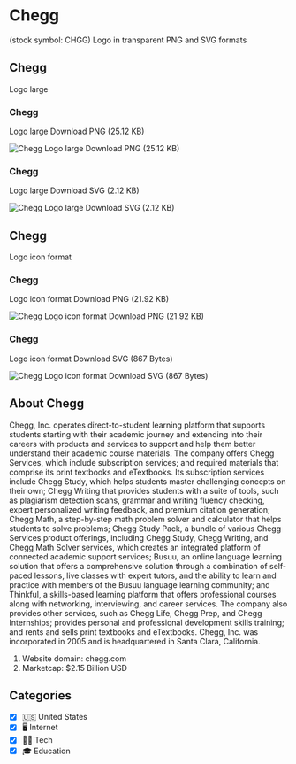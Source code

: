 # Chegg
 (stock symbol: CHGG) Logo in transparent PNG and SVG formats

## Chegg
 Logo large

### Chegg
 Logo large Download PNG (25.12 KB)

![Chegg
 Logo large Download PNG (25.12 KB)](/img/orig/CHGG_BIG-b4bec27d.png)

### Chegg
 Logo large Download SVG (2.12 KB)

![Chegg
 Logo large Download SVG (2.12 KB)](/img/orig/CHGG_BIG-2cf69ede.svg)

## Chegg
 Logo icon format

### Chegg
 Logo icon format Download PNG (21.92 KB)

![Chegg
 Logo icon format Download PNG (21.92 KB)](/img/orig/CHGG-5fac980e.png)

### Chegg
 Logo icon format Download SVG (867 Bytes)

![Chegg
 Logo icon format Download SVG (867 Bytes)](/img/orig/CHGG-3958f799.svg)

## About Chegg


Chegg, Inc. operates direct-to-student learning platform that supports students starting with their academic journey and extending into their careers with products and services to support and help them better understand their academic course materials. The company offers Chegg Services, which include subscription services; and required materials that comprise its print textbooks and eTextbooks. Its subscription services include Chegg Study, which helps students master challenging concepts on their own; Chegg Writing that provides students with a suite of tools, such as plagiarism detection scans, grammar and writing fluency checking, expert personalized writing feedback, and premium citation generation; Chegg Math, a step-by-step math problem solver and calculator that helps students to solve problems; Chegg Study Pack, a bundle of various Chegg Services product offerings, including Chegg Study, Chegg Writing, and Chegg Math Solver services, which creates an integrated platform of connected academic support services; Busuu, an online language learning solution that offers a comprehensive solution through a combination of self-paced lessons, live classes with expert tutors, and the ability to learn and practice with members of the Busuu language learning community; and Thinkful, a skills-based learning platform that offers professional courses along with networking, interviewing, and career services. The company also provides other services, such as Chegg Life, Chegg Prep, and Chegg Internships; provides personal and professional development skills training; and rents and sells print textbooks and eTextbooks. Chegg, Inc. was incorporated in 2005 and is headquartered in Santa Clara, California.

1. Website domain: chegg.com
2. Marketcap: $2.15 Billion USD


## Categories
- [x] 🇺🇸 United States
- [x] 🖥️ Internet
- [x] 👩‍💻 Tech
- [x] 🎓 Education
